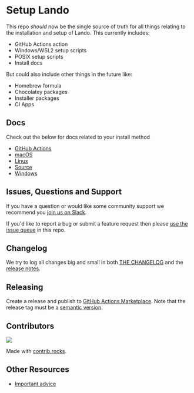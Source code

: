 # Setup Lando

This repo _should_ now be the single source of truth for all things relating to the installation and setup of Lando. This currently includes:

* GitHub Actions action
* Windows/WSL2 setup scripts
* POSIX setup scripts
* Install docs

But could also include other things in the future like:

* Homebrew formula
* Chocolatey packages
* Installer packages
* CI Apps

## Docs

Check out the below for docs related to your install method

* [GitHub Actions](https://docs.lando.dev/install/gha.html)
* [macOS](https://docs.lando.dev/install/macos.html)
* [Linux](https://docs.lando.dev/install/linux.html)
* [Source](https://docs.lando.dev/install/source.html)
* [Windows](https://docs.lando.dev/install/windows.html)

## Issues, Questions and Support

If you have a question or would like some community support we recommend you [join us on Slack](https://launchpass.com/devwithlando).

If you'd like to report a bug or submit a feature request then please [use the issue queue](https://github.com/lando/setup-lando/issues/new/choose) in this repo.

## Changelog

We try to log all changes big and small in both [THE CHANGELOG](https://github.com/lando/setup-lando/blob/main/CHANGELOG.md) and the [release notes](https://github.com/lando/setup-lando/releases).

## Releasing

Create a release and publish to [GitHub Actions Marketplace](https://docs.github.com/en/enterprise-cloud@latest/actions/creating-actions/publishing-actions-in-github-marketplace). Note that the release tag must be a [semantic version](https://semver.org/).

## Contributors

<a href="https://github.com/lando/setup-lando/graphs/contributors">
  <img src="https://contrib.rocks/image?repo=lando/setup-lando" />
</a>

Made with [contrib.rocks](https://contrib.rocks).

## Other Resources

* [Important advice](https://www.youtube.com/watch?v=WA4iX5D9Z64)
